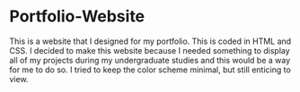 # Portfolio-Website

This is a website that I designed for my portfolio. This is coded in HTML and CSS. I decided to make this website because I needed something to display all of my projects during my undergraduate studies and this would be a way for me to do so. I tried to keep the color scheme minimal, but still enticing to view.
